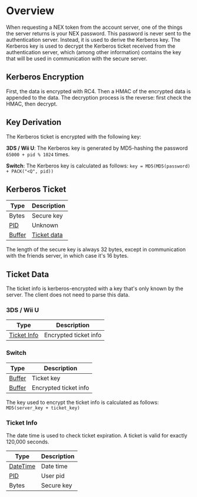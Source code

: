 # Overview
When requesting a NEX token from the account server, one of the things the server returns is your NEX password. This password is never sent to the authentication server. Instead, it is used to derive the Kerberos key. The Kerberos key is used to decrypt the Kerberos ticket received from the authentication server, which (among other information) contains the key that will be used in communication with the secure server.

## Kerberos Encryption
First, the data is encrypted with RC4. Then a HMAC of the encrypted data is appended to the data. The decryption process is the reverse: first check the HMAC, then decrypt.

## Key Derivation
The Kerberos ticket is encrypted with the following key:

**3DS / Wii U**: The Kerberos key is generated by MD5-hashing the password `65000 + pid % 1024` times.

**Switch**: The Kerberos key is calculated as follows: ```key = MD5(MD5(password) + PACK("<Q", pid))```

## Kerberos Ticket
| Type | Description |
| --- | --- |
| Bytes | Secure key |
| [PID] | Unknown |
| [Buffer] | [Ticket data](#ticket-data) |

The length of the secure key is always 32 bytes, except in communication with the friends server, in which case it's 16 bytes.

## Ticket Data
The ticket info is kerberos-encrypted with a key that's only known by the server. The client does not need to parse this data.

### 3DS / Wii U
| Type | Description |
| --- | --- |
| [Ticket Info](#ticket-info) | Encrypted ticket info |

### Switch
| Type | Description |
| --- | --- |
| [Buffer] | Ticket key |
| [Buffer] | Encrypted ticket info |

The key used to encrypt the ticket info is calculated as follows: `MD5(server_key + ticket_key)`

### Ticket Info
The date time is used to check ticket expiration. A ticket is valid for exactly 120,000 seconds.

| Type | Description |
| --- | --- |
| [DateTime] | Date time |
| [PID] | User pid |
| Bytes | Secure key |

[Buffer]: NEX-Common-Types#buffer
[PID]: NEX-Common-Types#pid
[DateTime]: NEX-Common-Types#datetime